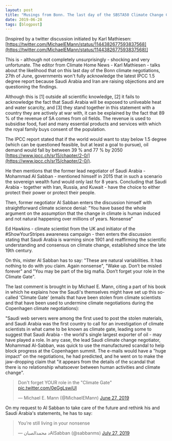 ```yaml
---
layout: post
title: "Musings from Bonn. The last day of the SBSTA50 Climate Change Conference"
date: 2019-06-28
tags: [blogpost]
---
```


[Inspired by a twitter discussion initiated by Karl Mathiesen: [https://twitter.com/MichaelEMann/status/1144382677593837568](https://twitter.com/MichaelEMann/status/1144382677593837568)]

This is - although not completely unsurprisingly - shocking and very unfortunate. The editor from Climate Home News - Karl Mathiesen - talks about the likelihood that on this last day of the Bonn climate negotiations, 27th of June, governments won't fully acknowledge the latest IPCC 1.5 degree report because Saudi Arabia and Iran are raising objections and are questioning the findings.

Although this is [1] outside all scientific knowledge, [2] it fails to acknowledge the fact that Saudi Arabia will be exposed to unliveable heat and water scarcity, and [3] they stand together in this statement with a country they are actively at war with, it can be explained by the fact that 89 % of the revenue of SA comes from oil fields. The revenue is used to subsidise food, fuel and many essential products and services with which the royal family buys consent of the population.

The IPCC report stated that if the world would want to stay below 1.5 degree (which can be questioned feasible, but at least a goal to pursue), oil demand would fall by between 39 % and 77 % by 2050 [https://www.ipcc.ch/sr15/chapter/2-0/](https://www.ipcc.ch/sr15/chapter/2-0/).

He then mentions that the former lead negotiator of Saudi Arabia - Mohammad Al Sabban - mentioned himself in 2015 that in such a scenario the sovereign wealth fund would only last for 8 years. Concluding that Saudi Arabia - together with Iran, Russia, and Kuwait - have the choice to either protect their power or protect their people.

Then, former negotiator Al Sabban enters the discussion himself with straightforward climate science denial: "You have based the whole argument on the assumption that the change in climate is human induced and not natural happening over millions of years. Nonsense"

Ed Hawkins - climate scientist from the UK and initiator of the #ShowYourStripes awareness campaign - then enters the discussion stating that Saudi Arabia is warming since 1901 and reaffirming the scientific understanding and consensus on climate change, established since the late 19th century.

On this, mister Al Sabban has to say: "These are natural variabilities. It has nothing to do with you claim. Again nonsense", "Wake up. Don’t be misled forever" and "You may be part of the big mafia. Don’t forget your role in the Climate Gate".

The last comment is brought in by Michael E. Mann, citing a part of his book in which he explains how the Saudi's themselves might have set up this so-called 'Climate Gate' (emails that have been stolen from climate scientists and that have been used to undermine climate negotiations during the Copenhagen climate negotiations):

"Saudi web servers were among the first used to post the stolen materials, and Saudi Arabia was the first country to call for an investigation of climate scientists in what came to be known as climate gate, leading some to suggest that Saudi Arabia - the world's single largest exporter of oil - may have played a role. In any case, the lead Saudi climate change negotiator, Mohammad Al-Sabban, was quick to use the manufactured scandal to help block progress at the Copenhagen summit. The e-mails would have a "huge impact" on the negotiations, he had predicted, and he went on to make the jaw-dropping claim that "it appears from the details of the scandal that there is no relationship whatsoever between human activities and climate change".

<blockquote class="twitter-tweet"><p lang="en" dir="ltr">Don&#39;t forget YOUR role in the &quot;Climate Gate&quot; <a href="https://t.co/0eGgLswiUI">pic.twitter.com/0eGgLswiUI</a></p>&mdash; Michael E. Mann (@MichaelEMann) <a href="https://twitter.com/MichaelEMann/status/1144382677593837568?ref_src=twsrc%5Etfw">June 27, 2019</a></blockquote> <script async src="https://platform.twitter.com/widgets.js" charset="utf-8"></script>

On my request to Al Sabban to take care of the future and rethink his and Saudi Arabia's statements, he has to say:

<blockquote class="twitter-tweet"><p lang="en" dir="ltr">You’re still living in your nonsense</p>&mdash; د محمدالصبانAlSabban (@sabbanms) <a href="https://twitter.com/sabbanms/status/1155187238105427969?ref_src=twsrc%5Etfw">July 27, 2019</a></blockquote> <script async src="https://platform.twitter.com/widgets.js" charset="utf-8"></script>